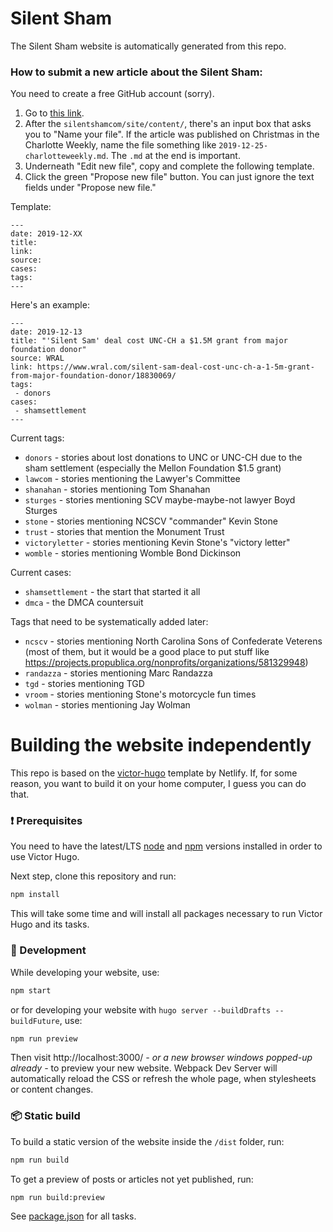 # Silent Sham

The Silent Sham website is automatically generated from this repo.

### How to submit a new article about the Silent Sham:

You need to create a free GitHub account (sorry).

1. Go to [this link](https://github.com/silentshamunc/silentshamcom/new/master/site/content/links).
2. After the `silentshamcom/site/content/`, there's an input box that asks you to "Name your file". If
   the article was published on Christmas in the Charlotte Weekly, name
   the file something like `2019-12-25-charlotteweekly.md`. The `.md`
   at the end is important.
3. Underneath "Edit new file", copy and complete the following template.
4. Click the green "Propose new file" button. You can just ignore the text fields under "Propose new file."

Template:

```
---
date: 2019-12-XX
title: 
link: 
source: 
cases:
tags:
---
```

Here's an example:

```
---
date: 2019-12-13
title: "'Silent Sam' deal cost UNC-CH a $1.5M grant from major foundation donor"
source: WRAL
link: https://www.wral.com/silent-sam-deal-cost-unc-ch-a-1-5m-grant-from-major-foundation-donor/18830069/
tags:
 - donors
cases:
 - shamsettlement
---
```

Current tags:

 * `donors` - stories about lost donations to UNC or UNC-CH due to the sham settlement (especially the Mellon Foundation $1.5 grant)
 * `lawcom` - stories mentioning the Lawyer's Committee
 * `shanahan` - stories mentioning Tom Shanahan
 * `sturges` - stories mentioning SCV maybe-maybe-not lawyer Boyd Sturges
 * `stone` - stories mentioning NCSCV "commander" Kevin Stone
 * `trust` - stories that mention the Monument Trust
 * `victoryletter` - stories mentioning Kevin Stone's "victory letter"
 * `womble` - stories mentioning Womble Bond Dickinson

Current cases:

 * `shamsettlement` - the start that started it all
 * `dmca` - the DMCA countersuit

Tags that need to be systematically added later:

 * `ncscv` - stories mentioning North Carolina Sons of Confederate Veterens (most of them, but it would be a good place to put stuff like https://projects.propublica.org/nonprofits/organizations/581329948)
 * `randazza` - stories mentioning Marc Randazza
 * `tgd` - stories mentioning TGD
 * `vroom` - stories mentioning Stone's motorcycle fun times
 * `wolman` - stories mentioning Jay Wolman


# Building the website independently

This repo is based on the [victor-hugo](https://github.com/netlify-templates/victor-hugo) template by Netlify.
If, for some reason, you want to build it on your home computer, I guess you can do that.

### :exclamation: Prerequisites

You need to have the latest/LTS [node](https://nodejs.org/en/download/) and [npm](https://www.npmjs.com/get-npm) versions installed in order to use Victor Hugo.

Next step, clone this repository and run:

```bash
npm install
```

This will take some time and will install all packages necessary to run Victor Hugo and its tasks.

### :construction_worker: Development

While developing your website, use:

```bash
npm start
```

or for developing your website with `hugo server --buildDrafts --buildFuture`, use:

```bash
npm run preview
```

Then visit http://localhost:3000/ _- or a new browser windows popped-up already -_ to preview your new website. Webpack Dev Server will automatically reload the CSS or refresh the whole page, when stylesheets or content changes.

### :package: Static build

To build a static version of the website inside the `/dist` folder, run:

```bash
npm run build
```

To get a preview of posts or articles not yet published, run:

```bash
npm run build:preview
```

See [package.json](package.json#L8) for all tasks.

